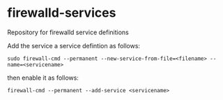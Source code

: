 # firewalld-services
Repository for firewalld service definitions

Add the service a service defintion as follows:

```
sudo firewall-cmd --permanent --new-service-from-file=<filename> --name=<servicename>
```

then enable it as follows:

```
firewall-cmd --permanent --add-service <servicename> 
```